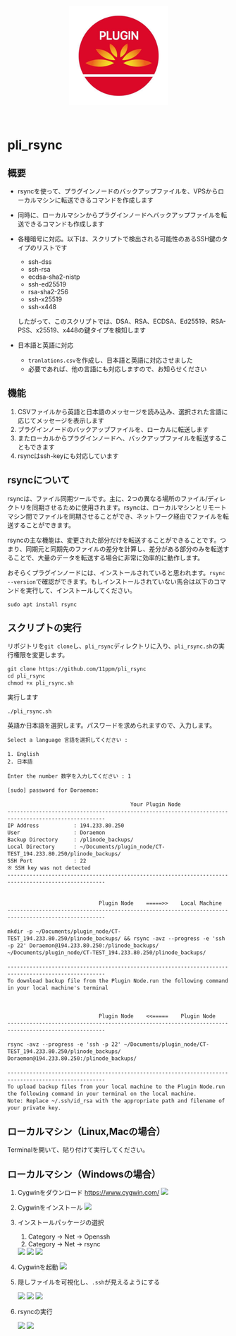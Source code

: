 <br/>
<p align="center">
<img src="https://github.com/11ppm/pm2_log/blob/main/img/img2.jpg" width="225" alt="PluginJapan">
</a>
</p>
<br/>

# pli_rsync

## 概要
* rsyncを使って、プラグインノードのバックアップファイルを、VPSからローカルマシンに転送できるコマンドを作成します
* 同時に、ローカルマシンからプラグインノードへバックアップファイルを転送できるコマンドも作成します
* 各種暗号に対応。以下は、スクリプトで検出される可能性のあるSSH鍵のタイプのリストです
     * ssh-dss
     * ssh-rsa
     * ecdsa-sha2-nistp
     * ssh-ed25519
     * rsa-sha2-256
     * ssh-x25519
     * ssh-x448

  したがって、このスクリプトでは、DSA、RSA、ECDSA、Ed25519、RSA-PSS、x25519、x448の鍵タイプを検知します

* 日本語と英語に対応
     * `tranlations.csv`を作成し、日本語と英語に対応させました
     * 必要であれば、他の言語にも対応しますので、お知らせください

## 機能
1. CSVファイルから英語と日本語のメッセージを読み込み、選択された言語に応じてメッセージを表示します
2. プラグインノードのバックアップファイルを、ローカルに転送します
3. またローカルからプラグインノードへ、バックアップファイルを転送することもできます
4. rsyncはssh-keyにも対応しています

## rsyncについて
rsyncは、ファイル同期ツールです。主に、2つの異なる場所のファイル/ディレクトリを同期させるために使用されます。rsyncは、ローカルマシンとリモートマシン間でファイルを同期させることができ、ネットワーク経由でファイルを転送することができます。

rsyncの主な機能は、変更された部分だけを転送することができることです。つまり、同期元と同期先のファイルの差分を計算し、差分がある部分のみを転送することで、大量のデータを転送する場合に非常に効率的に動作します。

おそらくプラグインノードには、インストールされていると思われます。`rsync --version`で確認ができます。もしインストールされていない馬合は以下のコマンドを実行して、インストールしてください。
```
sudo apt install rsync
```

## スクリプトの実行

リポジトリを`git clone`し、`pli_rsync`ディレクトリに入り、`pli_rsync.sh`の実行権限を変更します。
```
git clone https://github.com/11ppm/pli_rsync
cd pli_rsync
chmod +x pli_rsync.sh
```

実行します
```
./pli_rsync.sh
```

英語か日本語を選択します。パスワードを求められますので、入力します。
```
Select a language 言語を選択してください :

1. English
2. 日本語

Enter the number 数字を入力してください : 1

[sudo] password for Doraemon: 

                                       Your Plugin Node                                          
-----------------------------------------------------------------------------------------------------
IP Address           : 194.233.80.250
User                 : Doraemon
Backup Directory     : /plinode_backups/
Local Directory      : ~/Documents/plugin_node/CT-TEST_194.233.80.250/plinode_backups/
SSH Port             : 22
※ SSH key was not detected 
-----------------------------------------------------------------------------------------------------


                             Plugin Node    =====>>    Local Machine                             
-----------------------------------------------------------------------------------------------------

mkdir -p ~/Documents/plugin_node/CT-TEST_194.233.80.250/plinode_backups/ && rsync -avz --progress -e 'ssh -p 22' Doraemon@194.233.80.250:/plinode_backups/ ~/Documents/plugin_node/CT-TEST_194.233.80.250/plinode_backups/

-----------------------------------------------------------------------------------------------------
To download backup file from the Plugin Node.run the following command in your local machine's terminal



                             Plugin Node    <<=====    Plugin Node                             
-----------------------------------------------------------------------------------------------------

rsync -avz --progress -e 'ssh -p 22' ~/Documents/plugin_node/CT-TEST_194.233.80.250/plinode_backups/ Doraemon@194.233.80.250:/plinode_backups/

-----------------------------------------------------------------------------------------------------
To upload backup files from your local machine to the Plugin Node.run the following command in your terminal on the local machine.
Note: Replace ~/.ssh/id_rsa with the appropriate path and filename of your private key.
```

## ローカルマシン（Linux,Macの場合）

Terminalを開いて、貼り付けて実行してください。


## ローカルマシン（Windowsの場合）

1. Cygwinをダウンロード
     https://www.cygwin.com/
     <img src="https://camo.qiitausercontent.com/2962471f20c4ad0667bf219a76c05c15bec0f52c/68747470733a2f2f71696974612d696d6167652d73746f72652e73332e61702d6e6f727468656173742d312e616d617a6f6e6177732e636f6d2f302f323531383930372f31313130303835302d333265612d616333372d616230372d3935393266653663383831322e706e67">


2. Cygwinをインストール
     <img src="https://camo.qiitausercontent.com/f15cda6571e12c8b07588ca9257711889ea3c5a8/68747470733a2f2f71696974612d696d6167652d73746f72652e73332e61702d6e6f727468656173742d312e616d617a6f6e6177732e636f6d2f302f323531383930372f31356235323566382d623536312d613332622d363037352d6232616633623038653335392e706e67)">
     
     

3. インストールパッケージの選択
   1. Category → Net → Openssh
   2. Category → Net → rsync

     <img src="https://camo.qiitausercontent.com/dff970b3ba8f32444ed216178adde73e30f9bcb6/68747470733a2f2f71696974612d696d6167652d73746f72652e73332e61702d6e6f727468656173742d312e616d617a6f6e6177732e636f6d2f302f323531383930372f65623532316464312d613665332d363338342d346633332d3338323033636135383762632e706e67">

     <img src="https://camo.qiitausercontent.com/147c8fd8f07921ac42c006baf89efc6e6d34ea95/68747470733a2f2f71696974612d696d6167652d73746f72652e73332e61702d6e6f727468656173742d312e616d617a6f6e6177732e636f6d2f302f323531383930372f36623337336531332d376130362d363430382d353663642d3661313736663862663763632e706e67">

     <img src="https://camo.qiitausercontent.com/d27a118dbd12da09adc3fce47b29c6ffeb6eb0ff/68747470733a2f2f71696974612d696d6167652d73746f72652e73332e61702d6e6f727468656173742d312e616d617a6f6e6177732e636f6d2f302f323531383930372f38626162666538612d383139662d333065322d306464372d3131323264313938323463372e706e67">

   
4. Cygwinを起動
     <img src="https://camo.qiitausercontent.com/d27a118dbd12da09adc3fce47b29c6ffeb6eb0ff/68747470733a2f2f71696974612d696d6167652d73746f72652e73332e61702d6e6f727468656173742d312e616d617a6f6e6177732e636f6d2f302f323531383930372f38626162666538612d383139662d333065322d306464372d3131323264313938323463372e706e67">

 

5. 隠しファイルを可視化し、`.ssh`が見えるようにする

     <img src="https://camo.qiitausercontent.com/8627846f9d29f7e86395763d432a172246cd2533/68747470733a2f2f71696974612d696d6167652d73746f72652e73332e61702d6e6f727468656173742d312e616d617a6f6e6177732e636f6d2f302f323531383930372f33363464343235642d343634622d323933652d353832342d6237633637396633303664392e706e67">

     <img src="https://camo.qiitausercontent.com/1ff47580fd81c4562a6f84f50329957d3dab0bce/68747470733a2f2f71696974612d696d6167652d73746f72652e73332e61702d6e6f727468656173742d312e616d617a6f6e6177732e636f6d2f302f323531383930372f36633362396538352d643837312d653835622d313339312d3536613963316332663366652e706e67">

     <img src="https://camo.qiitausercontent.com/eb4f5029e089c7fda0265aed7a33cb5c8a9edd0a/68747470733a2f2f71696974612d696d6167652d73746f72652e73332e61702d6e6f727468656173742d312e616d617a6f6e6177732e636f6d2f302f323531383930372f64316335306232642d373661312d663034382d373862372d6437613463613564326566632e706e67">

6. rsyncの実行

     <img src="https://camo.qiitausercontent.com/0fdb277361ff04fefddd27b1f3ff5e31bc802334/68747470733a2f2f71696974612d696d6167652d73746f72652e73332e61702d6e6f727468656173742d312e616d617a6f6e6177732e636f6d2f302f323531383930372f30613063376362652d333064652d316232352d633830332d3065343861333939653666662e706e67">

     <img src="https://camo.qiitausercontent.com/e2fd0fcaca2b311c74ca68f48d81505c256b8ce8/68747470733a2f2f71696974612d696d6167652d73746f72652e73332e61702d6e6f727468656173742d312e616d617a6f6e6177732e636f6d2f302f323531383930372f62343339373637382d323035622d643961362d653462332d3936383932386131316462662e706e67">

   <!-- <img src=""> -->
